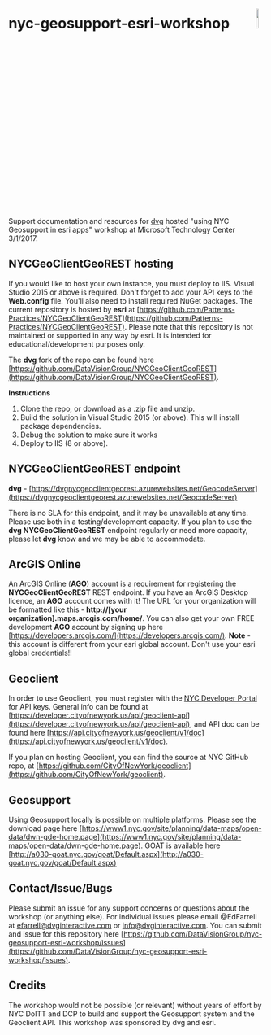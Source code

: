 # nyc-geosupport-esri-workshop <a href="http://www.dvginteractive.com/" target="_blank" align="right"><img src="http://www.dvginteractive.com/wp-content/themes/dvg/images/logob@2x.png" width="10%" ></a>
Support documentation and resources for [dvg](http://www.dvginteractive.com/) hosted "using NYC Geosupport in esri apps" workshop at Microsoft Technology Center 3/1/2017.

## NYCGeoClientGeoREST hosting
If you would like to host your own instance, you must deploy to IIS. Visual Studio 2015 or above is required. Don't forget to add your API keys to the **Web.config** file. You'll also need to install required NuGet packages. The current repository is hosted by **esri** at [https://github.com/Patterns-Practices/NYCGeoClientGeoREST](https://github.com/Patterns-Practices/NYCGeoClientGeoREST). Please note that this repository is not maintained or supported in any way by esri. It is intended for educational/development purposes only.

The **dvg** fork of the repo can be found here [https://github.com/DataVisionGroup/NYCGeoClientGeoREST](https://github.com/DataVisionGroup/NYCGeoClientGeoREST).

**Instructions**
<ol>
<li>Clone the repo, or download as a .zip file and unzip.</li>
<li>Build the solution in Visual Studio 2015 (or above). This will install package dependencies.</li>
<li>Debug the solution to make sure it works</li>
<li>Deploy to IIS (8 or above).</li>
</ol>

## NYCGeoClientGeoREST endpoint
**dvg** - [https://dvgnycgeoclientgeorest.azurewebsites.net/GeocodeServer](https://dvgnycgeoclientgeorest.azurewebsites.net/GeocodeServer)

There is no SLA for this endpoint, and it may be unavailable at any time. Please use both in a testing/development capacity. If you plan to use the **dvg NYCGeoClientGeoREST** endpoint regularly or need more capacity, please let **dvg** know and we may be able to accommodate.

## ArcGIS Online
An ArcGIS Online (**AGO**) account is a requirement for registering the **NYCGeoClientGeoREST** REST endpoint. If you have an ArcGIS Desktop licence, an **AGO** account comes with it! The URL for your organization will be formatted like this - **http://[your organization].maps.arcgis.com/home/**. You can also get your own FREE development **AGO** account by signing up here [https://developers.arcgis.com/](https://developers.arcgis.com/). **Note** - this account is different from your esri global account. Don't use your esri global credentials!!

## Geoclient
In order to use Geoclient, you must register with the [NYC Developer Portal](https://developer.cityofnewyork.us/) for API keys. General info can be found at [https://developer.cityofnewyork.us/api/geoclient-api](https://developer.cityofnewyork.us/api/geoclient-api), and API doc can be found here [https://api.cityofnewyork.us/geoclient/v1/doc](https://api.cityofnewyork.us/geoclient/v1/doc).

If you plan on hosting Geoclient, you can find the source at NYC GitHub repo, at [https://github.com/CityOfNewYork/geoclient](https://github.com/CityOfNewYork/geoclient).

## Geosupport
Using Geosupport locally is possible on multiple platforms. Please see the download page here [https://www1.nyc.gov/site/planning/data-maps/open-data/dwn-gde-home.page](https://www1.nyc.gov/site/planning/data-maps/open-data/dwn-gde-home.page). GOAT is available here [http://a030-goat.nyc.gov/goat/Default.aspx](http://a030-goat.nyc.gov/goat/Default.aspx)

## Contact/Issue/Bugs
Please submit an issue for any support concerns or questions about the workshop (or anything else). For individual issues please email @EdFarrell at [efarrell@dvginteractive.com](efarrell@dvginteractive.com) or [info@dvginteractive.com](info@dvginteractive.com). You can submit and issue for this repository here [https://github.com/DataVisionGroup/nyc-geosupport-esri-workshop/issues](https://github.com/DataVisionGroup/nyc-geosupport-esri-workshop/issues).

## Credits
The workshop would not be possible (or relevant) without years of effort by NYC DoITT and DCP to build and support the Geosupport system and the Geoclient API. This workshop was sponsored by dvg and esri. 
